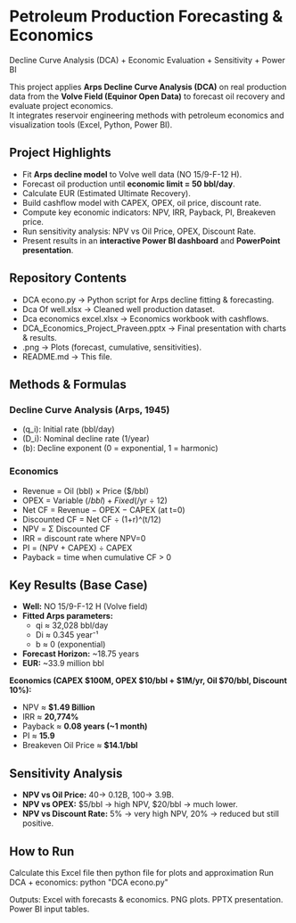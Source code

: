 # Petroleum Production Forecasting & Economics  
Decline Curve Analysis (DCA) + Economic Evaluation + Sensitivity + Power BI

This project applies **Arps Decline Curve Analysis (DCA)** on real production data from the **Volve Field (Equinor Open Data)** to forecast oil recovery and evaluate project economics.  
It integrates reservoir engineering methods with petroleum economics and visualization tools (Excel, Python, Power BI).

##  Project Highlights
- Fit **Arps decline model** to Volve well data (NO 15/9-F-12 H).  
- Forecast oil production until **economic limit = 50 bbl/day**.  
- Calculate EUR (Estimated Ultimate Recovery).  
- Build cashflow model with CAPEX, OPEX, oil price, discount rate.  
- Compute key economic indicators: NPV, IRR, Payback, PI, Breakeven price.  
- Run sensitivity analysis: NPV vs Oil Price, OPEX, Discount Rate.  
- Present results in an **interactive Power BI dashboard** and **PowerPoint presentation**.

##  Repository Contents
- DCA econo.py → Python script for Arps decline fitting & forecasting.  
- Dca Of well.xlsx → Cleaned well production dataset.  
- Dca economics excel.xlsx → Economics workbook with cashflows.  
- DCA_Economics_Project_Praveen.pptx → Final presentation with charts & results.  
- .png → Plots (forecast, cumulative, sensitivities).  
- README.md → This file.  

## Methods & Formulas
### Decline Curve Analysis (Arps, 1945)
- (q_i): Initial rate (bbl/day)  
- (D_i): Nominal decline rate (1/year)  
- (b): Decline exponent (0 = exponential, 1 = harmonic)  

### Economics
- Revenue = Oil (bbl) × Price ($/bbl)  
- OPEX = Variable ($/bbl) + Fixed ($/yr ÷ 12)  
- Net CF = Revenue − OPEX − CAPEX (at t=0)  
- Discounted CF = Net CF ÷ (1+r)^(t/12)  
- NPV = Σ Discounted CF  
- IRR = discount rate where NPV=0  
- PI = (NPV + CAPEX) ÷ CAPEX  
- Payback = time when cumulative CF > 0  

##  Key Results (Base Case)
- **Well:** NO 15/9-F-12 H (Volve field)  
- **Fitted Arps parameters:**  
  - qi ≈ 32,028 bbl/day  
  - Di ≈ 0.345 year⁻¹  
  - b ≈ 0 (exponential)  
- **Forecast Horizon:** ~18.75 years  
- **EUR:** ~33.9 million bbl  

**Economics (CAPEX $100M, OPEX $10/bbl + $1M/yr, Oil $70/bbl, Discount 10%):**
- NPV ≈ **$1.49 Billion**  
- IRR ≈ **20,774%**  
- Payback ≈ **0.08 years (~1 month)**  
- PI ≈ **15.9**  
- Breakeven Oil Price ≈ **$14.1/bbl**

##  Sensitivity Analysis
- **NPV vs Oil Price:** $40 → ~$0.12B, $100 → ~$3.9B.  
- **NPV vs OPEX:** $5/bbl → high NPV, $20/bbl → much lower.  
- **NPV vs Discount Rate:** 5% → very high NPV, 20% → reduced but still positive.  

##  How to Run
Calculate this Excel file
then python file for plots and approximation
Run DCA + economics:
python "DCA econo.py"

Outputs:
Excel with forecasts & economics.
PNG plots.
PPTX presentation.
Power BI input tables.
